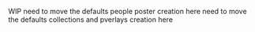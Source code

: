 WIP
need to move the defaults people poster creation here
need to move the defaults collections and pverlays creation here 